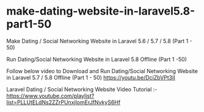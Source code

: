 # make-dating-website-in-laravel5.8-part1-50
Make Dating / Social Networking Website in Laravel 5.6 / 5.7 / 5.8 (Part 1 - 50)

Run Dating/Social Networking Website in Laravel 5.8 Offline (Part 1 -50)

Follow below video to Download and Run Dating/Social Networking Website in Laravel 5.7 / 5.8 Offline (Part 1 - 50)
https://youtu.be/DciZbVPt3II

Laravel Dating / Social Networking Website Video Tutorial :-https://www.youtube.com/playlist?list=PLLUtELdNs2ZZrPUnxjlomErJfNvkyS6Hf


